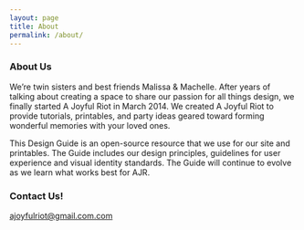 ```yaml
---
layout: page
title: About
permalink: /about/
---
```


### About Us

We’re twin sisters and best friends Malissa & Machelle. After years of talking about creating a space to share our passion for all things design, we finally started A Joyful Riot in March 2014. We created A Joyful Riot to provide tutorials, printables, and party ideas geared toward forming wonderful memories with your loved ones.

This Design Guide is an open-source resource that we use for our site and printables. The Guide includes our design principles, guidelines for user experience and visual identity standards. The Guide will continue to evolve as we learn what works best for AJR. 

### Contact Us!

[ajoyfulriot@gmail.com.com](mailto:ajoyfulriot@gmail.com)
